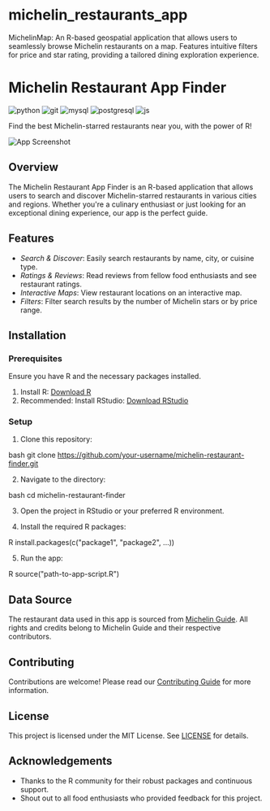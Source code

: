 # michelin_restaurants_app
MichelinMap: An R-based geospatial application that allows users to seamlessly browse Michelin restaurants on a map. Features intuitive filters for price and star rating, providing a tailored dining exploration experience.

# Michelin Restaurant App Finder
![python](https://img.shields.io/badge/Python-3776AB?style=for-the-badge&logo=python&logoColor=white)
![git](https://img.shields.io/badge/GIT-E44C30?style=for-the-badge&logo=git&logoColor=white)
![mysql](https://img.shields.io/badge/MySQL-00000F?style=for-the-badge&logo=mysql&logoColor=white)
![postgresql](https://img.shields.io/badge/PostgreSQL-316192?style=for-the-badge&logo=postgresql&logoColor=white)
![js](https://img.shields.io/badge/JavaScript-323330?style=for-the-badge&logo=javascript&logoColor=F7DF1E)

Find the best Michelin-starred restaurants near you, with the power of R!

![App Screenshot](./path-to-screenshot.png)

## Overview

The Michelin Restaurant App Finder is an R-based application that allows users to search and discover Michelin-starred restaurants in various cities and regions. Whether you're a culinary enthusiast or just looking for an exceptional dining experience, our app is the perfect guide.

## Features

- *Search & Discover*: Easily search restaurants by name, city, or cuisine type.
- *Ratings & Reviews*: Read reviews from fellow food enthusiasts and see restaurant ratings.
- *Interactive Maps*: View restaurant locations on an interactive map.
- *Filters*: Filter search results by the number of Michelin stars or by price range.

## Installation

### Prerequisites

Ensure you have R and the necessary packages installed.

1. Install R: [Download R](https://cran.r-project.org/)
2. Recommended: Install RStudio: [Download RStudio](https://rstudio.com/products/rstudio/download/)

### Setup

1. Clone this repository:

bash
git clone https://github.com/your-username/michelin-restaurant-finder.git


2. Navigate to the directory:

bash
cd michelin-restaurant-finder


3. Open the project in RStudio or your preferred R environment.

4. Install the required R packages:

R
install.packages(c("package1", "package2", ...))


5. Run the app:

R
source("path-to-app-script.R")


## Data Source

The restaurant data used in this app is sourced from [Michelin Guide](https://guide.michelin.com/). All rights and credits belong to Michelin Guide and their respective contributors.

## Contributing

Contributions are welcome! Please read our [Contributing Guide](./CONTRIBUTING.md) for more information.

## License

This project is licensed under the MIT License. See [LICENSE](./LICENSE) for details.

## Acknowledgements

- Thanks to the R community for their robust packages and continuous support.
- Shout out to all food enthusiasts who provided feedback for this project.